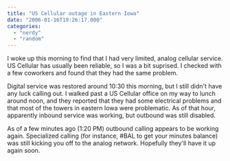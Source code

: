 ```yaml
---
title: "US Cellular outage in Eastern Iowa"
date: "2006-01-16T19:26:17.000"
categories: 
  - "nerdy"
  - "random"
---
```


I woke up this morning to find that I had very limited, analog cellular service. US Cellular has usually been reliable, so I was a bit suprised. I checked with a few coworkers and found that they had the same problem.

Digital service was restored around 10:30 this morning, but I still didn't have any luck calling out. I walked past a US Cellular office on my way to lunch around noon, and they reported that they had some electrical problems and that most of the towers in eastern Iowa were problematic. As of that hour, apparently inbound service was working, but outbound was still disabled.

As of a few minutes ago (1:20 PM) outbound calling appears to be working again. Specialized calling (for instance, #BAL to get your minutes balance) was still kicking you off to the analog network. Hopefully they'll have it up again soon.
